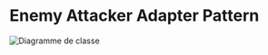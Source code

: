 # Enemy Attacker Adapter Pattern
![Diagramme de classe](https://www.plantuml.com/plantuml/svg/TP2z3e9048HhxYcsn88Ne32GeAM5cbYlt48kS3zP5emnlhk0CMA8xSpiV9FDEa6MthPG6AmPhING16MBNKSAZ1FY2ak2dIDxpqMmR8ZXeQBAC5q8WtVn9eN16wqYpMQWlUSRilwgOvMfNJ5v79-4ZQjXJl81BNrYJpL3tw2ZltfP2Rd6CEu1OqDBbfnqlxEM1sTqpV_WkXEIFYJR1Im5d2obCd9wVD0B "Diagramme de classe")
